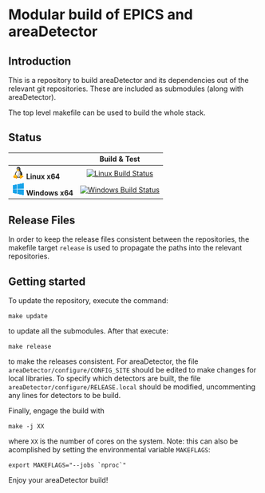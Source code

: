 # Modular build of EPICS and areaDetector

## Introduction 

This is a repository to build areaDetector and its dependencies out of the relevant 
git repositories. These are included as submodules (along with areaDetector). 

The top level makefile can be used to build the whole stack. 

## Status

|   | Build & Test |
|---|:-----:|
| ![Linux-x64](docs/linux_med.png) **Linux x64**| [![Linux Build Status](https://dev.azure.com/nsls-ii/epics-modules/_apis/build/status/NSLS-II.epics-modules?branchName=master&jobName=Linux)](https://dev.azure.com/nsls-ii/epics-modules/_build/latest?definitionId=2&branchName=master) |
| ![Win-x64](docs/win_med.png) **Windows x64**| [![Windows Build Status](https://dev.azure.com/nsls-ii/epics-modules/_apis/build/status/NSLS-II.epics-modules?branchName=master&jobName=Windows)](https://dev.azure.com/nsls-ii/epics-modules/_build/latest?definitionId=2&branchName=master) |

## Release Files

In order to keep the release files consistent between the repositories, the makefile
target `release` is used to propagate the paths into the relevant repositories. 

## Getting started

To update the repository, execute the command:
```
make update
```
to update all the submodules. After that execute:
```
make release
```
to make the releases consistent. For areaDetector, the file `areaDetector/configure/CONFIG_SITE`
should be edited to make changes for local libraries. To specify which detectors are built, the 
file `areaDetector/configure/RELEASE.local` should be modified, uncommenting any lines for
detectors to be build.

Finally, engage the build with
```
make -j XX
```
where `XX` is the number of cores on the system. Note: this can also be acomplished by setting the 
environmental variable `MAKEFLAGS`:
```
export MAKEFLAGS="--jobs `nproc`"
```

Enjoy your areaDetector build!

